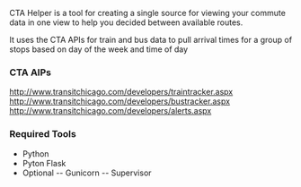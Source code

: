 CTA Helper is a tool for creating a single source for viewing your commute data in one view
to help you decided between available routes. 

It uses the CTA APIs for train and bus data to pull arrival times for a group of stops based
on day of the week and time of day

### CTA AIPs
http://www.transitchicago.com/developers/traintracker.aspx
http://www.transitchicago.com/developers/bustracker.aspx
http://www.transitchicago.com/developers/alerts.aspx

### Required Tools
 - Python
 - Pyton Flask
 - Optional
 -- Gunicorn
 -- Supervisor
